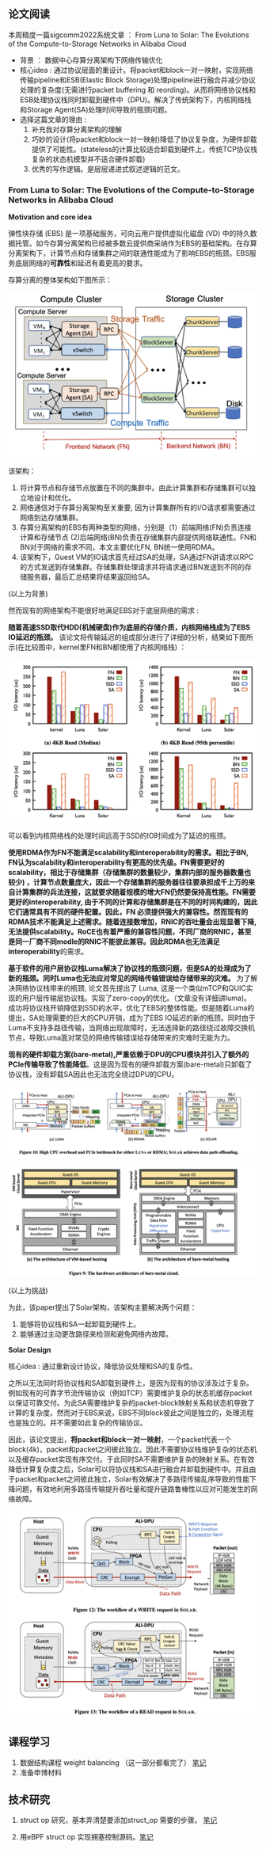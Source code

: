 ## 论文阅读

本周精度一篇sigcomm2022系统文章 ： From Luna to Solar: The Evolutions of the Compute-to-Storage Networks in Alibaba Cloud

* 背景 ： 数据中心存算分离架构下网络传输优化
* 核心idea : 通过协议层面的重设计。将packet和block一对一映射，实现网络传输pipeline和ESB(Elastic Block Storage)处理pipeline进行融合并减少协议处理的复杂度(无需进行packet buffering 和 reording)。从而将网络协议栈和ESB处理协议栈同时卸载到硬件中（DPU)。解决了传统架构下，内核网络栈和Storage Agent(SA)处理时间导致的瓶颈问题。
* 选择这篇文章的理由 : 
  1. 补充我对存算分离架构的理解
  2. 巧妙的设计(将packet和block一对一映射)降低了协议复杂度，为硬件卸载提供了可能性。(stateless的计算比较适合卸载到硬件上，传统TCP协议栈复杂的状态机模型并不适合硬件卸载)
  3. 优秀的写作逻辑。是层层递进式叙述逻辑的范文。

### From Luna to Solar: The Evolutions of the Compute-to-Storage Networks in Alibaba Cloud

**Motivation and core idea**

弹性块存储 (EBS) 是一项基础服务，可向云用户提供虚拟化磁盘 (VD) 中的持久数据托管。如今存算分离架构已经被多数云提供商采纳作为EBS的基础架构。在存算分离架构下，计算节点和存储集群之间的联通性能成为了影响EBS的瓶颈。EBS服务底层网络的**可靠性**和延迟有着更高的要求。

存算分离的整体架构如下图所示： 

![image-20221118164049833](20221112-20221118周报.assets/image-20221118164049833.png)

该架构： 

1. 将计算节点和存储节点放置在不同的集群中。由此计算集群和存储集群可以独立地设计和优化。
2. 网络通信对于存算分离架构至关重要, 因为计算集群所有的I/O请求都需要通过网络到达存储集群。
3. 存算分离架构的EBS有两种类型的网络，分别是（1）前端网络(FN)负责连接计算和存储节点 (2)后端网络(BN)负责在存储集群内部提供网络联通性。FN和BN对于网络的需求不同，本文主要优化FN,  BN统一使用RDMA。
4. 该架构下，Guest VM的IO请求首先经过SA的处理，SA通过FN讲请求以RPC的方式发送到存储集群。存储集群处理请求并将请求通过BN发送到不同的存储服务器，最后汇总结果将结果返回给SA。

(以上为背景)

然而现有的网络架构不能很好地满足EBS对于底层网络的需求 : 

**随着高速SSD取代HDD(机械硬盘)作为底层的存储介质，内核网络栈成为了EBS IO延迟的瓶颈。** 该论文将传输延迟的组成部分进行了详细的分析，结果如下图所示(在比较图中，kernel里FN和BN都使用了内核网络栈) ： 

![image-20221118170008115](20221112-20221118周报.assets/image-20221118170008115.png)

可以看到内核网络栈的处理时间远高于SSD的IO时间成为了延迟的瓶颈。

**使用RDMA作为FN不能满足scalability和interoperability的需求。**相比于BN, FN认为scalability和interoperability有更高的优先级。FN需要更好的scalability，相比于存储集群（存储集群的数量较少，集群内部的服务器数量也较少) ，计算节点数量庞大，因此一个存储集群的服务器往往要承担成千上万的来自计算集群的兵法连接，这就要求随着规模的增大FN仍然要保持高性能。FN需要更好的interoperability, 由于不同的计算和存储集群是在不同的时间构建的，因此它们通常具有不同的硬件配置。因此，FN 必须提供强大的兼容性。然而现有的RDMA技术不能满足上述需求。随着连接数增加，RNIC的吞吐量会出现显著下降, 无法提供scalability。RoCE也有着严重的兼容性问题，不同厂商的RNIC，甚至是同一厂商不同modle的RNIC不能彼此兼容。因此RDMA也无法满足**interoperability**的需求。

**基于软件的用户层协议栈Luma解决了协议栈的瓶颈问题，但是SA的处理成为了新的瓶颈。同时Luma也无法应对常见的网络传输错误给存储带来的灾难。** 为了解决网络协议栈带来的瓶颈, 论文首先提出了 Luma, 这是一个类似mTCP和QUIC实现的用户层传输层协议栈。实现了zero-copy的优化。（文章没有详细讲luma)。成功将协议栈开销降低到SSD的水平，优化了EBS的整体性能。但是随着Luma的提出，SA处理需要的巨大的CPU开销，成为了EBS IO延迟的新的瓶颈。同时由于Luma不支持多路径传输，当网络出现故障时，无法选择新的路径绕过故障交换机节点，导致Luma面对常见的网络传输错误给存储带来的灾难时无能为力。

**现有的硬件卸载方案(bare-metal),严重依赖于DPU的CPU模块并引入了额外的PCIe传输导致了性能降低**。这是因为现有的硬件卸载方案(bare-metal)只卸载了协议栈，没有卸载SA因此也无法完全绕过DPU的CPU。

![image-20221118173313678](20221112-20221118周报.assets/image-20221118173313678.png)

![image-20221118173426264](20221112-20221118周报.assets/image-20221118173426264.png)

(以上为挑战)

为此，该paper提出了Solar架构，该架构主要解决两个问题： 

1. 能够将协议栈和SA一起卸载到硬件上。
2. 能够通过主动更改路径来检测和避免网络内故障。

**Solar Design**

核心idea : 通过重新设计协议，降低协议处理和SA的复杂性。

之所以无法同时将协议栈和SA卸载到硬件上，是因为现有的协议涉及过于复杂。例如现有的可靠字节流传输协议（例如TCP）需要维护复杂的状态机缓存packet以保证可靠交付。为此SA需要维护复杂的packet-block映射关系和状态机导致了计算的复杂度。然而对于EBS来说，EBS不同block彼此之间是独立的，处理流程也是独立的。并不需要如此复杂的传输协议。

因此，该论文提出，**将packet和block一对一映射**，一个packet代表一个block(4k)，packet和packet之间彼此独立。因此不需要协议栈维护复杂的状态机以及缓存packet实现有序交付。于此同时SA不需要维护复杂的映射关系。在有效降低计算复杂度之后，Solar可以将协议栈和SA进行融合并卸载到硬件中。并且由于packet和packet之间彼此独立，Solar有效解决了多路径传输乱序导致的性能下降问题，有效地利用多路径传输提升吞吐量和提升链路鲁棒性以应对可能发生的网络故障。

![image-20221118175311963](20221112-20221118周报.assets/image-20221118175311963.png)

## 课程学习

1. 数据结构课程 weight balancing （这一部分都看完了） [笔记](https://github.com/chonepieceyb/my_PHD/blob/main/%E8%AF%BE%E7%A8%8B%E7%AC%94%E8%AE%B0/%E9%AB%98%E7%BA%A7%E6%95%B0%E6%8D%AE%E7%BB%93%E6%9E%84/my_note.md)
2. 准备申博材料

## 技术研究

1. struct op 研究，基本弄清楚要添加struct_op 需要的步骤。 [笔记](https://github.com/chonepieceyb/eBPF-documentation/blob/master/Doc/Notes/eBPF_map_kernel/Map_Ops_BPF_MAP_TYPE_STRUCT_OP.md)

2. 用eBPF struct op 实现拥塞控制源码。[笔记](https://github.com/chonepieceyb/eBPF-documentation/blob/master/Doc/Notes/eBPF_TCP_ca/eBPF_TCP_ca.md)